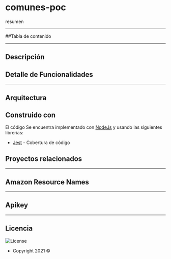 # comunes-poc

resumen

---
##Tabla de contenido

---
## Descripción

## Detalle de Funcionalidades

---
## Arquitectura


## Construido con

El código Se encuentra implementado con [NodeJs](https://nodejs.org/es/docs/) y usando las
siguientes librerias:

- [Jest](https://jestjs.io/docs/26.x/jest-object) - Cobertura de código

## Proyectos relacionados

---
## Amazon Resource Names

---
## Apikey

---
## Licencia

![License](https://img.shields.io/badge/Licencia-Seguros%20Bolivar-green)
- Copyright 2021 ©